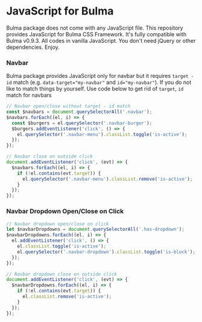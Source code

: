 # JavaScript for Bulma
Bulma package does not come with any JavaScript file. This repository provides JavaScript for Bulma CSS Framework. It's fully compatible with Bulma v0.9.3. All codes in vanilla JavaScript. You don't need jQuery or other dependencies. Enjoy.


### Navbar 
Bulma package provides JavaScript only for navbar but it requires `target - id` match (e.g. `data-target="my-navbar"` and `id="my-navbar"`). If you do not like to match things by yourself. Use code below to get rid of `target`, `id` match for navbars


```js
// Navbar open/close without target - id match
const $navbars = document.querySelectorAll('.navbar');
$navbars.forEach((el, i) => {
  const $burgers = el.querySelector('.navbar-burger');
  $burgers.addEventListener('click', () => {
    el.querySelector('.navbar-menu').classList.toggle('is-active');
  });
});

// Navbar close on outside click
document.addEventListener('click', (evt) => {
  $navbars.forEach((el, i) => {
    if (!el.contains(evt.target)) {
      el.querySelector('.navbar-menu').classList.remove('is-active');
    }
  });
});
```

### Navbar Dropdown Open/Close on Click
```js
// Navbar dropdown open/close on click
let $navbarDropdowns = document.querySelectorAll('.has-dropdown');
$navbarDropdowns.forEach((el, i) => {
  el.addEventListener('click', () => {
    el.classList.toggle('is-active');
    el.querySelector('.navbar-dropdown').classList.toggle('is-block');
  });
});

// Navbar dropdown close on outside click
document.addEventListener('click', (evt) => {
  $navbarDropdowns.forEach((el, i) => {
    if (!el.contains(evt.target)) {
      el.classList.remove('is-active');
    }
  });
});
```

